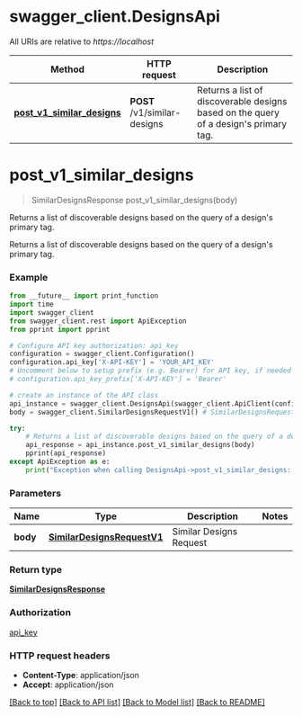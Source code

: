 # swagger_client.DesignsApi

All URIs are relative to *https://localhost*

Method | HTTP request | Description
------------- | ------------- | -------------
[**post_v1_similar_designs**](DesignsApi.md#post_v1_similar_designs) | **POST** /v1/similar-designs | Returns a list of discoverable designs based on the query of a design&#39;s primary tag.


# **post_v1_similar_designs**
> SimilarDesignsResponse post_v1_similar_designs(body)

Returns a list of discoverable designs based on the query of a design's primary tag.

Returns a list of discoverable designs based on the query of a design's primary tag.

### Example
```python
from __future__ import print_function
import time
import swagger_client
from swagger_client.rest import ApiException
from pprint import pprint

# Configure API key authorization: api_key
configuration = swagger_client.Configuration()
configuration.api_key['X-API-KEY'] = 'YOUR_API_KEY'
# Uncomment below to setup prefix (e.g. Bearer) for API key, if needed
# configuration.api_key_prefix['X-API-KEY'] = 'Bearer'

# create an instance of the API class
api_instance = swagger_client.DesignsApi(swagger_client.ApiClient(configuration))
body = swagger_client.SimilarDesignsRequestV1() # SimilarDesignsRequestV1 | Similar Designs Request

try:
    # Returns a list of discoverable designs based on the query of a design's primary tag.
    api_response = api_instance.post_v1_similar_designs(body)
    pprint(api_response)
except ApiException as e:
    print("Exception when calling DesignsApi->post_v1_similar_designs: %s\n" % e)
```

### Parameters

Name | Type | Description  | Notes
------------- | ------------- | ------------- | -------------
 **body** | [**SimilarDesignsRequestV1**](SimilarDesignsRequestV1.md)| Similar Designs Request | 

### Return type

[**SimilarDesignsResponse**](SimilarDesignsResponse.md)

### Authorization

[api_key](../README.md#api_key)

### HTTP request headers

 - **Content-Type**: application/json
 - **Accept**: application/json

[[Back to top]](#) [[Back to API list]](../README.md#documentation-for-api-endpoints) [[Back to Model list]](../README.md#documentation-for-models) [[Back to README]](../README.md)

